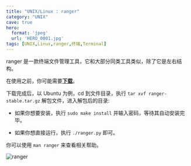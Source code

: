 ```yaml
---
title: "UNIX/Linux : ranger"
category: "UNIX"
cave: true
hero:
  format: 'jpeg'
  url: 'HERO_0001.jpg'
tags: [UNIX,Linux,ranger,终端,Terminal]
---
```

ranger 是一款终端文件管理工具，它和大部分同类工具类似，除了它是左右结构。

在使用之前，你可能需要[**下载**](https://ranger.nongnu.org/download.html)。

下载完成后，以 Ubuntu 为例，cd 到文件目录，执行 `tar xvf ranger-stable.tar.gz` 解包文件，进入解包后的目录:

* 如果你想要安装，执行 `sudo make install` 并输入密码，等待其自动安装完毕。

* 如果你想直接运行，执行 `./ranger.py` 即可。

你可以使用 `man ranger` 来查看相关帮助。

![ranger](/assets/images/posts/content/2014-11-20-12-00-00-UNIX_ranger.jpg)







